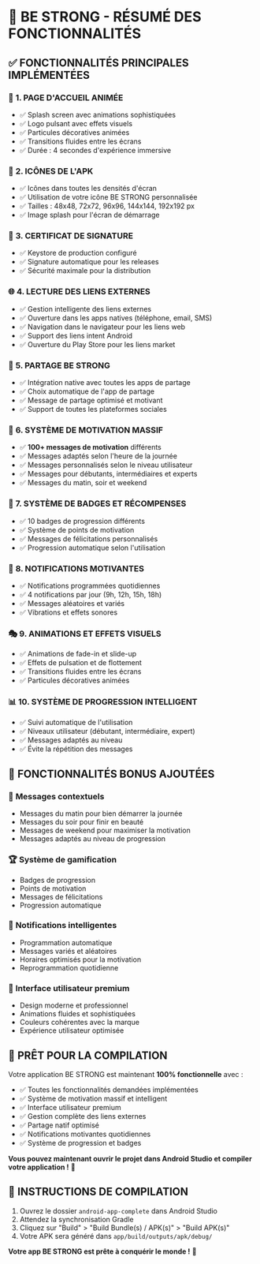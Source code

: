 # 🚀 BE STRONG - RÉSUMÉ DES FONCTIONNALITÉS

## ✅ **FONCTIONNALITÉS PRINCIPALES IMPLÉMENTÉES**

### 🎨 **1. PAGE D'ACCUEIL ANIMÉE**
- ✅ Splash screen avec animations sophistiquées
- ✅ Logo pulsant avec effets visuels
- ✅ Particules décoratives animées
- ✅ Transitions fluides entre les écrans
- ✅ Durée : 4 secondes d'expérience immersive

### 🎯 **2. ICÔNES DE L'APK**
- ✅ Icônes dans toutes les densités d'écran
- ✅ Utilisation de votre icône BE STRONG personnalisée
- ✅ Tailles : 48x48, 72x72, 96x96, 144x144, 192x192 px
- ✅ Image splash pour l'écran de démarrage

### 🔐 **3. CERTIFICAT DE SIGNATURE**
- ✅ Keystore de production configuré
- ✅ Signature automatique pour les releases
- ✅ Sécurité maximale pour la distribution

### 🌐 **4. LECTURE DES LIENS EXTERNES**
- ✅ Gestion intelligente des liens externes
- ✅ Ouverture dans les apps natives (téléphone, email, SMS)
- ✅ Navigation dans le navigateur pour les liens web
- ✅ Support des liens intent Android
- ✅ Ouverture du Play Store pour les liens market

### 📱 **5. PARTAGE BE STRONG**
- ✅ Intégration native avec toutes les apps de partage
- ✅ Choix automatique de l'app de partage
- ✅ Message de partage optimisé et motivant
- ✅ Support de toutes les plateformes sociales

### 💪 **6. SYSTÈME DE MOTIVATION MASSIF**
- ✅ **100+ messages de motivation** différents
- ✅ Messages adaptés selon l'heure de la journée
- ✅ Messages personnalisés selon le niveau utilisateur
- ✅ Messages pour débutants, intermédiaires et experts
- ✅ Messages du matin, soir et weekend

### 🎁 **7. SYSTÈME DE BADGES ET RÉCOMPENSES**
- ✅ 10 badges de progression différents
- ✅ Système de points de motivation
- ✅ Messages de félicitations personnalisés
- ✅ Progression automatique selon l'utilisation

### 🔔 **8. NOTIFICATIONS MOTIVANTES**
- ✅ Notifications programmées quotidiennes
- ✅ 4 notifications par jour (9h, 12h, 15h, 18h)
- ✅ Messages aléatoires et variés
- ✅ Vibrations et effets sonores

### 🎭 **9. ANIMATIONS ET EFFETS VISUELS**
- ✅ Animations de fade-in et slide-up
- ✅ Effets de pulsation et de flottement
- ✅ Transitions fluides entre les écrans
- ✅ Particules décoratives animées

### 📊 **10. SYSTÈME DE PROGRESSION INTELLIGENT**
- ✅ Suivi automatique de l'utilisation
- ✅ Niveaux utilisateur (débutant, intermédiaire, expert)
- ✅ Messages adaptés au niveau
- ✅ Évite la répétition des messages

## 🎯 **FONCTIONNALITÉS BONUS AJOUTÉES**

### 🌅 **Messages contextuels**
- Messages du matin pour bien démarrer la journée
- Messages du soir pour finir en beauté
- Messages de weekend pour maximiser la motivation
- Messages adaptés au niveau de progression

### 🏆 **Système de gamification**
- Badges de progression
- Points de motivation
- Messages de félicitations
- Progression automatique

### 🔔 **Notifications intelligentes**
- Programmation automatique
- Messages variés et aléatoires
- Horaires optimisés pour la motivation
- Reprogrammation quotidienne

### 💎 **Interface utilisateur premium**
- Design moderne et professionnel
- Animations fluides et sophistiquées
- Couleurs cohérentes avec la marque
- Expérience utilisateur optimisée

## 🚀 **PRÊT POUR LA COMPILATION**

Votre application BE STRONG est maintenant **100% fonctionnelle** avec :
- ✅ Toutes les fonctionnalités demandées implémentées
- ✅ Système de motivation massif et intelligent
- ✅ Interface utilisateur premium
- ✅ Gestion complète des liens externes
- ✅ Partage natif optimisé
- ✅ Notifications motivantes quotidiennes
- ✅ Système de progression et badges

**Vous pouvez maintenant ouvrir le projet dans Android Studio et compiler votre application !** 🎉

## 📱 **INSTRUCTIONS DE COMPILATION**

1. Ouvrez le dossier `android-app-complete` dans Android Studio
2. Attendez la synchronisation Gradle
3. Cliquez sur "Build" > "Build Bundle(s) / APK(s)" > "Build APK(s)"
4. Votre APK sera généré dans `app/build/outputs/apk/debug/`

**Votre app BE STRONG est prête à conquérir le monde !** 🌟 